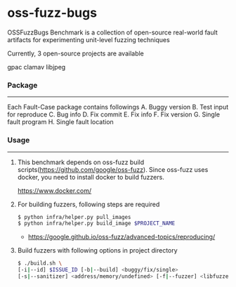 # oss-fuzz-bugs
OSSFuzzBugs Benchmark is a collection of open-source real-world fault artifacts for experimenting unit-level fuzzing techniques

Currently, 3 open-source projects are available

gpac
clamav
libjpeg



### Package

-------------

Each Fault-Case package contains followings
A. Buggy version
B. Test input for reproduce
C. Bug info
D. Fix commit
E. Fix info
F. Fix version
G. Single fault program
H. Single fault location



### Usage

-----------------------

1. This benchmark depends on oss-fuzz build scripts(https://github.com/google/oss-fuzz).  Since oss-fuzz uses docker, you need to install docker to build fuzzers.

   https://www.docker.com/
   

2. For building fuzzers, following steps are required

   ```bash
   $ python infra/helper.py pull_images
   $ python infra/helper.py build_image $PROJECT_NAME
   ```

   * https://google.github.io/oss-fuzz/advanced-topics/reproducing/
     

3. Build fuzzers with following options in project directory

   ```bash
   $ ./build.sh \ 
   [-i|--id] $ISSUE_ID [-b|--build] <buggy/fix/single>  
   [-s|--sanitizer] <address/memory/undefined> [-f|--fuzzer] <libfuzzer/afl>
   ```

   

